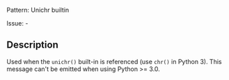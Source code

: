 Pattern: Unichr builtin

Issue: -

## Description

Used when the `unichr()` built-in is referenced (use `chr()` in Python 3). This message can't be emitted when using Python >= 3.0.
